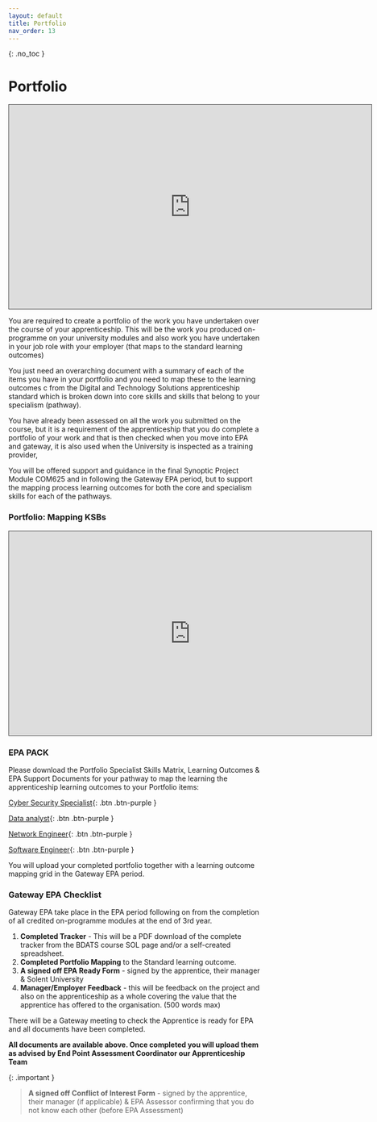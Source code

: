 ```yaml
---
layout: default
title: Portfolio
nav_order: 13
---
```


{: .no_toc }

# Portfolio

<iframe src="https://solent.cloud.panopto.eu/Panopto/Pages/Embed.aspx?id=286b4a1e-12e0-4e84-84c4-ae3e00f52d9f&amp;autoplay=false&amp;offerviewer=true&amp;showtitle=true&amp;showbrand=false&amp;captions=true&amp;interactivity=all" height="405" width="720" style="border: 1px solid #464646;" allowfullscreen="" allow="autoplay"></iframe>


You are required to create a portfolio of the work you have undertaken over the course of your apprenticeship. This will be the work you produced on-programme on your university modules and also work you have undertaken in your job role with your employer (that maps to the standard learning outcomes)

You just need an overarching document with a summary of each of the items you have in your portfolio and you need to map these to the learning outcomes c from the Digital and Technology Solutions apprenticeship standard which is broken down into core skills and skills that belong to your specialism (pathway).

You have already been assessed on all the work you submitted on the course, but it is a requirement of the apprenticeship that you do complete a portfolio of your work and that is then checked when you move into EPA and gateway, it is also used when the University is inspected as a training provider,

You will be offered support and guidance in the final Synoptic Project Module COM625 and in following the Gateway EPA period, but to support the mapping process learning outcomes for both the core and specialism skills for each of the pathways.

### Portfolio: Mapping KSBs

<iframe src="https://solent.cloud.panopto.eu/Panopto/Pages/Embed.aspx?id=5aec8018-58b8-49c7-868c-aeb700ccb796&autoplay=false&offerviewer=true&showtitle=true&showbrand=true&captions=true&interactivity=all" height="405" width="720" style="border: 1px solid #464646;" allowfullscreen allow="autoplay"></iframe>

### EPA PACK
Please download the Portfolio Specialist Skills Matrix, Learning Outcomes  & EPA Support Documents for your pathway to map the learning the apprenticeship learning outcomes to your Portfolio items:

[Cyber Security Specialist](https://github.com/martinsolent/bdats/raw/refs/heads/main/docs/info/EPA_PACKS_2024/Cyber_Security_Specialist_2024.zip){: .btn .btn-purple } 

[Data analyst](https://github.com/martinsolent/bdats/raw/refs/heads/main/docs/info/EPA_PACKS_2024/Data_Analyst_2024.zip){: .btn .btn-purple } 

[Network Engineer](https://github.com/martinsolent/bdats/raw/refs/heads/main/docs/info/EPA_PACKS_2024/Network_Engineer_2024.zip){: .btn .btn-purple } 

[Software Engineer](https://github.com/martinsolent/bdats/raw/refs/heads/main/docs/info/EPA_PACKS_2024/Software_Engineer_2024.zip){: .btn .btn-purple } 


You will upload your completed portfolio together with a learning outcome mapping grid in the Gateway EPA period.
### Gateway EPA Checklist

Gateway EPA take place in the EPA period following on from the completion of all credited on-programme modules at the end of 3rd year.


1. **Completed Tracker** - This will be a PDF download of the complete tracker from the BDATS course SOL page and/or a self-created spreadsheet.
1. **Completed Portfolio Mapping** to the Standard learning outcome.
1. **A signed off EPA Ready Form** - signed by the apprentice, their manager & Solent University
1. **Manager/Employer Feedback** - this will be feedback on the project and also on the apprenticeship as a whole covering the value that the apprentice has offered to the organisation. (500 words max)

There will be a Gateway meeting to check the Apprentice is ready for EPA and all documents have been completed.

**All documents are available above. Once completed you will upload them as advised by End Point Assessment Coordinator our Apprenticeship Team**

{: .important } 

> **A signed off Conflict of Interest Form** - signed by the apprentice, their manager (if applicable) & EPA Assessor confirming that you do not know each other (before EPA Assessment)
